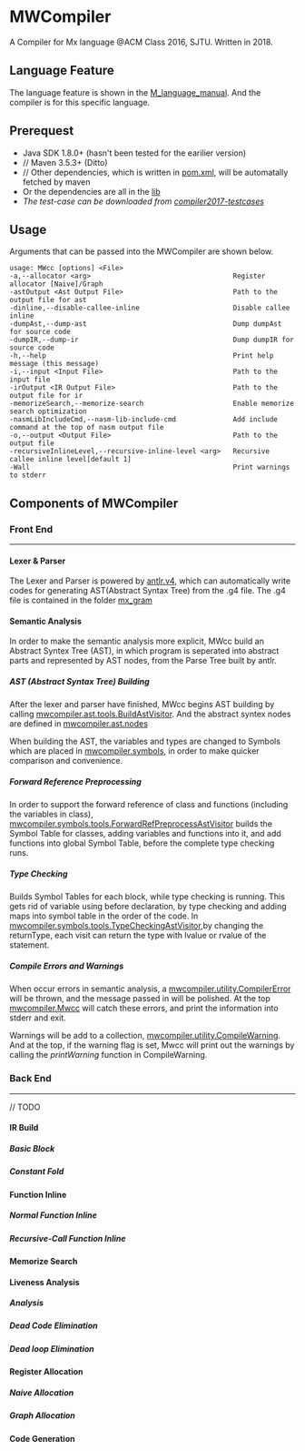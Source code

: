 # MWCompiler

A Compiler for Mx language @ACM Class 2016, SJTU. Written in 2018.

## Language Feature

The language feature is shown in the [M_language_manual](./MxDescribe/M_language_manual.pdf). And the compiler is for this specific language.

## Prerequest

* Java SDK 1.8.0+ (hasn't been tested for the earilier version)
* // Maven 3.5.3+ (Ditto)
* // Other dependencies, which is written in [pom.xml](./MWCompiler/pom.xml), will be automatally fetched by maven
* Or the dependencies are all in the [lib](./lib)
* *The test-case can be downloaded from [compiler2017-testcases](https://bitbucket.org/acmcompiler/compiler2017-testcases.git)*

## Usage

Arguments that can be passed into the MWCompiler are shown below.

    usage: MWcc [options] <File>
    -a,--allocator <arg>                                   Register allocator [Naive]/Graph
    -astOutput <Ast Output File>                           Path to the output file for ast
    -dinline,--disable-callee-inline                       Disable callee inline
    -dumpAst,--dump-ast                                    Dump dumpAst for source code
    -dumpIR,--dump-ir                                      Dump dumpIR for source code
    -h,--help                                              Print help message (this message)
    -i,--input <Input File>                                Path to the input file
    -irOutput <IR Output File>                             Path to the output file for ir
    -memorizeSearch,--memorize-search                      Enable memorize search optimization
    -nasmLibIncludeCmd,--nasm-lib-include-cmd              Add include command at the top of nasm output file
    -o,--output <Output File>                              Path to the output file
    -recursiveInlineLevel,--recursive-inline-level <arg>   Recursive callee inline level[default 1]
    -Wall                                                  Print warnings to stderr

## Components of MWCompiler

### Front End

---

#### Lexer & Parser

The Lexer and Parser is powered by [antlr.v4](www.antlr.com), which can automatically write codes for generating AST(Abstract Syntax Tree) from the .g4 file. The .g4 file is contained in the folder [mx_gram](./MWCompiler/src/mx_gram)

#### Semantic Analysis

In order to make the semantic analysis more explicit, MWcc build an Abstract Syntex Tree (AST), in which program is seperated into abstract parts and represented by AST nodes, from the Parse Tree built by antlr.

##### AST (Abstract Syntax Tree) Building

After the lexer and parser have finished, MWcc begins AST building by calling [mwcompiler.ast.tools.BuildAstVisitor](./MWCompiler/src/mwcompiler/ast/tools/BuildAstVisitor.java). And the abstract syntex nodes are defined in [mwcompiler.ast.nodes](./MWCompiler/src/mwcompiler/ast/nodes/)

When building the AST, the variables and types are changed to Symbols which are placed in [mwcompiler.symbols](./MWCompiler/src/mwcompiler/symbols), in order to make quicker comparison and convenience.

##### Forward Reference Preprocessing

In order to support the forward reference of class and functions (including the variables in class), [mwcompiler.symbols.tools.ForwardRefPreprocessAstVisitor](./MWCompiler/src/mwcompiler/symbols/tools/ForwardRefPreprocessAstVisitor.java) builds the Symbol Table for classes, adding variables and functions into it, and add functions into global Symbol Table, before the complete type checking runs.

##### Type Checking

Builds Symbol Tables for each block, while type checking is running. This gets rid of variable using before declaration, by type checking and adding maps into symbol table in the order of the code. In [mwcompiler.symbols.tools.TypeCheckingAstVisitor](./MWCompiler/src/mwcompiler/symbols/tools/.java),by changing the returnType, each visit can return the type with lvalue or rvalue of the statement.

##### Compile Errors and Warnings

When occur errors in semantic analysis, a [mwcompiler.utility.CompilerError](./MWCompiler/src/mwcompiler/utilitiy/CompilerError.java) will be thrown, and the message passed in will be polished. At the top [mwcompiler.Mwcc](./MWCompiler/src/mwcompiler/Mwcc.java) will catch these errors, and print the information into stderr and exit.

Warnings will be add to a collection, [mwcompiler.utility.CompileWarning](./MWCompiler/src/mwcompiler/utility/CompileWaring.java). And at the top, if the warning flag is set, Mwcc will print out the warnings by calling the *printWarning* function in CompileWarning.

### Back End

---
// TODO

#### IR Build

##### Basic Block

##### Constant Fold

#### Function Inline

##### Normal Function Inline

##### Recursive-Call Function Inline

#### Memorize Search

#### Liveness Analysis

##### Analysis

##### Dead Code Elimination

##### Dead loop Elimination

#### Register Allocation

##### Naive Allocation

##### Graph Allocation

#### Code Generation